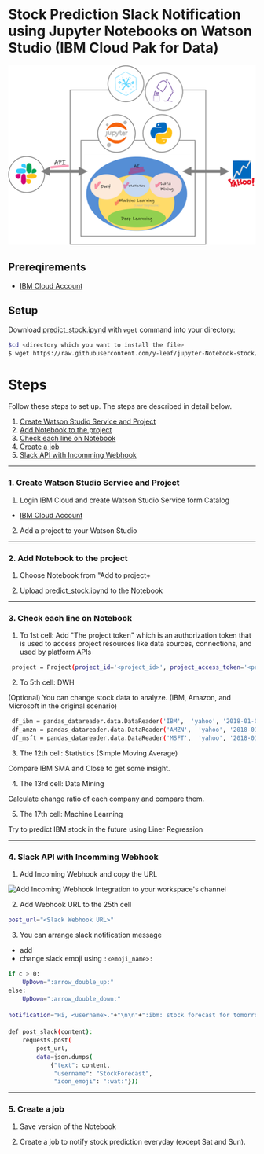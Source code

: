 # Stock Prediction Slack Notification using Jupyter Notebooks on Watson Studio (IBM Cloud Pak for Data)

![Overall Flow](overall_image.png)

## Prereqirements

* [IBM Cloud Account](https://cloud.ibm.com/)

## Setup
Download [predict_stock.ipynd](predict_stock.ipynd) with `wget` command into your directory:

```bash
$cd <directory which you want to install the file>
$ wget https://raw.githubusercontent.com/y-leaf/jupyter-Notebook-stock/main/predict_stock.ipynb
```


# Steps 

Follow these steps to set up. The steps are described in detail below.

1. [Create Watson Studio Service and Project](#1-create-watson-studio-service-and-project)
2. [Add Notebook to the project](#2-add-notebook-to-the-project)
3. [Check each line on Notebook](#3-check-each-line-on-notebook)
4. [Create a job](#4-create-a-job)
5. [Slack API with Incomming Webhook](#5-slack-api-with-incomming-webhook)

--------------------

### 1. Create Watson Studio Service and Project

1. Login IBM Cloud and create Watson Studio Service form Catalog

* [IBM Cloud Account](https://cloud.ibm.com/)

2. Add a project to your Watson Studio


--------------------

### 2. Add Notebook to the project

1. Choose Notebook from "Add to project+

2. Upload [predict_stock.ipynd](predict_stock.ipynd) to the Notebook


--------------------

### 3. Check each line on Notebook

1. To 1st cell: Add "The project token" which is an authorization token that is used to access project resources like data sources, connections, and used by platform APIs

```bash
 project = Project(project_id='<project_id>', project_access_token='<project_access_token>')
```
2. To 5th cell: DWH

(Optional) You can change stock data to analyze. (IBM, Amazon, and Microsoft in the original scenario)

```bash
 df_ibm = pandas_datareader.data.DataReader('IBM',  'yahoo', '2018-01-01')
 df_amzn = pandas_datareader.data.DataReader('AMZN',  'yahoo', '2018-01-01')
 df_msft = pandas_datareader.data.DataReader('MSFT',  'yahoo', '2018-01-01')
```

3. The 12th cell: Statistics (Simple Moving Average)

Compare IBM SMA and Close to get some insight.

4. The 13rd cell: Data Mining

Calculate change ratio of each company and compare them.

5. The 17th cell: Machine Learning

Try to predict IBM stock in the future using Liner Regression


--------------------

### 4. Slack API with Incomming Webhook

1. Add Incoming Webhook and copy the URL

![Add Incoming Webhook Integration](https://slack.com/services/new/incoming-webhook) to your workspace's channel


2. Add Webhook URL to the 25th cell

```bash
post_url="<Slack Webhook URL>"
```


3. You can arrange slack notification message

* add <username>
* change slack emoji using `:<emoji_name>:`

```bash
if c > 0:
    UpDown=":arrow_double_up:"
else:
    UpDown=":arrow_double_down:"

notification="Hi, <username>."+"\n\n"+":ibm: stock forecast for tomorrow:"+"\n"+"[ "+str(round(df_ibm['Predict'].tail(30)[0], 2))+" ]"+"\n\n"+"Oops! Change"+UpDown+"  "+str(round(d, 2))+" / "+str(round(c, 2))+"%"+"\n\n"+"Have a nice day :woman-cartwheeling:"

def post_slack(content):
    requests.post(
        post_url,
        data=json.dumps(
            {"text": content,
             "username": "StockForecast",
             "icon_emoji": ":wat:"}))
```


--------------------

### 5. Create a job

1. Save version of the Notebook

2. Create a job to notify stock prediction everyday (except Sat and Sun).
